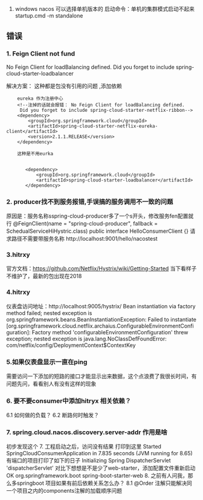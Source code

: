 1. windows nacos 可以选择单机版本的 启动命令：单机的集群模式启动不起来
startup.cmd -m standalone


## 错误
### 1. Feign Client not fund
No Feign Client for loadBalancing defined. Did you forget to include spring-cloud-starter-loadbalancer

解决方案： 这种都是包没有引用的问题 ,添加依赖

        eureka 作为注册中心
        <!--注掉的话就会报错： No Feign Client for loadBalancing defined.
         Did you forget to include spring-cloud-starter-netflix-ribbon-->
        <dependency>
            <groupId>org.springframework.cloud</groupId>
            <artifactId>spring-cloud-starter-netflix-eureka-client</artifactId>
            <version>2.1.1.RELEASE</version>
        </dependency>
        
        这种是不用eurka

           
           <dependency>
               <groupId>org.springframework.cloud</groupId>
               <artifactId>spring-cloud-starter-loadbalancer</artifactId>
           </dependency>
### 2. producer找不到服务报错,手误搞的服务调用不一致的问题
原因是：服务名称sspring-cloud-producer多了一个s开头，修改服务fen配置就行
@FeignClient(name = "spring-cloud-producer", fallback = SchedualServiceHiHystric.class)
public interface HelloConsumerClient {}
请求路径不需要带服务名称
http://localhost:9001/hello/nacostest

### 3.hitrxy
官方文档：https://github.com/Netflix/Hystrix/wiki/Getting-Started
当下看样子不维护了，最新的包出现在2018

### 4.hitrxy
仪表盘访问地址：http://localhost:9005/hystrix/
 Bean instantiation via factory method failed; 
 nested exception is org.springframework.beans.BeanInstantiationException: 
 Failed to instantiate [org.springframework.cloud.netflix.archaius.ConfigurableEnvironmentConfiguration]: Factory method 'configurableEnvironmentConfiguration' threw exception; nested exception is java.lang.NoClassDefFoundError: com/netflix/config/DeploymentContext$ContextKey
 ### 5.如果仪表盘显示一直在ping
 需要访问一下添加的短路的接口才能显示出来数据，这个点浪费了我很长时间，有问题先问，看看别人有没有这样的现象
 ### 6. 要不要consumer中添加hitryx 相关依赖？
 6.1 如何做的负载？
 6.2 断路何时触发？
 ### 7. spring.cloud.nacos.discovery.server-addr 作用是啥
 初步发现这个
 7. 工程启动之后，访问没有结果
 打印到这里
 Started SpringCloudConsumerApplication in 7.835 seconds (JVM running for 8.65)
 有端口的项目打印了如下的日子
Initializing Spring DispatcherServlet 'dispatcherServlet'
对比下想想是不是少了web-starter，添加配置文件重新启动OK
        <dependency>
            <groupId>org.springframework.boot</groupId>
            <artifactId>spring-boot-starter-web</artifactId>
        </dependency>
 8. 之前有人问我，那么多springboot 项目如果有前后依赖关系怎么办？
 8.1 @Order 注解只能解决同一个项目之内的components注解的加载顺序问题